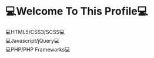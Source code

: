 <h1>💻Welcome To This Profile💻</h1>

💻HTML5/CSS3/SCSS💻<br>
💻Javascript/jQuery💻<br>
💻PHP/PHP Frameworks💻<br>
